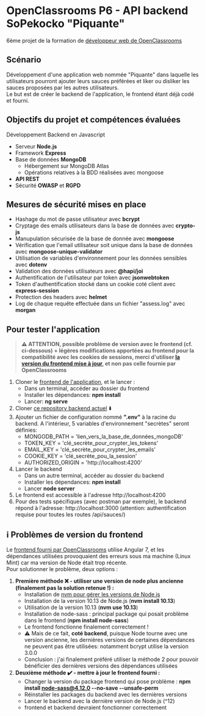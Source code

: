 # OpenClassrooms P6 - API backend SoPekocko "Piquante"
6ème projet de la formation de [développeur web de OpenClassrooms](https://openclassrooms.com/fr/paths/185-developpeur-web)

## Scénario
Développement d'une application web nommée "Piquante" dans laquelle les utilisateurs pourront ajouter leurs sauces préférées et liker ou disliker les sauces proposées par les autres utilisateurs.  
Le but est de créer le backend de l'application, le frontend étant déjà codé et fourni.

## Objectifs du projet et compétences évaluées
Développement Backend en Javascript
- Serveur **Node.js**
- Framework **Express**
- Base de données **MongoDB**
  - Hébergement sur MongoDB Atlas
  - Opérations relatives à la BDD réalisées avec mongoose
- **API REST**
- Sécurité **OWASP** et **RGPD**

## Mesures de sécurité mises en place
- Hashage du mot de passe utilisateur avec **bcrypt**
- Cryptage des emails utilisateurs dans la base de données avec **crypto-js**
- Manupulation sécurisée de la base de donnée avec **mongoose**
- Vérification que l'email utilisateur soit unique dans la base de données avec **mongoose-unique-validator**
- Utilisation de variables d'environnement pour les données sensibles avec **dotenv**
- Validation des données utilisateurs avec **@hapi/joi**
- Authentification de l'utilisateur par token avec **jsonwebtoken**
- Token d'authentification stocké dans un cookie coté client avec **express-session**
- Protection des headers avec **helmet**
- Log de chaque requête effectuée dans un fichier "assess.log" avec **morgan**


## Pour tester l'application
> **:warning: ATTENTION, possible problème de version avec le frontend (cf. ci-dessous) + légères modifications apportées au frontend pour la compatibilité avec les cookies de sessions, merci d'utiliser [la version du frontend mise à jour](https://github.com/RomainSire/OC-P6-SoPekocko-frontend), et non pas celle fournie par OpenClassrooms**

1. Cloner le [frontend  de l'application](https://github.com/RomainSire/OC-P6-SoPekocko-frontend), et le lancer :  
    - Dans un terminal, accéder au dossier du frontend
    - Installer les dépendances: **npm install**
    - Lancer: **ng serve**
2. Cloner [ce repository backend actuel](https://github.com/RomainSire/OC-P6-SoPekocko) :arrow_down:
3. Ajouter un fichier de configuration nommé **".env"** à la racine du backend. A l'intérieur, 5 variables d'environnement "secrètes" seront définies:
    - MONGODB_PATH = 'lien_vers_la_base_de_données_mongoDB'
    - TOKEN_KEY = 'clé_secrète_pour_crypter_les_tokens'
    - EMAIL_KEY = 'clé_secrète_pour_crypter_les_emails'
    - COOKIE_KEY = 'clé_secrète_pou_la_session'
    - AUTHORIZED_ORIGIN = 'http://localhost:4200'
4. Lancer le backend
    - Dans un autre terminal, accéder au dossier du backend
    - Installer les dépendances: **npm install**
    - Lancer **node server**
5. Le frontend est accessible à l'adresse http://localhost:4200
6. Pour des tests spécifiques (avec postman par exemple), le backend répond à l'adresse: http://localhost:3000 (attention: authentification requise pour toutes les routes /api/sauces/)

## :information_source: Problèmes de version du frontend
Le [frontend fourni par OpenClassrooms](https://github.com/OpenClassrooms-Student-Center/dwj-projet6) utilise Angular 7, et les dépendances utilisées provoquaient des erreurs sous ma machine (Linux Mint) car ma version de Node était trop récente.   
Pour solutionner le problème, deux options :
1. **Première méthode :x: - utiliser une version de node plus ancienne (finalement pas la solution retenue !) :**
    - Installation de [nvm pour gérer les versions de Node.js](https://github.com/nvm-sh/nvm)
    - Installation de la version 10.13 de Node.js (**nvm install 10.13**)
    - Utilisation de la version 10.13  (**nvm use 10.13**)
    - Installation de node-sass : principal package qui posait problème dans le frontend (**npm install node-sass**)
    - Le frontend fonctionne finalement correctement !
    - :warning: Mais de ce fait, **coté backend**, puisque Node tourne avec une version ancienne, les dernières versions de certaines dépendances ne peuvent pas être utilisées: notamment bcrypt utilise la version 3.0.0
    - Conclusion : j'ai finalement préféré utiliser la méthode 2 pour pouvoir bénéficier des dernières versions des dépendances utilisées
2. **Deuxième méthode :heavy_check_mark: - mettre à jour le frontend fourni :**
    - Changer la version du package frontend qui pose problème : **npm install node-sass@4.12.0 --no-save --unsafe-perm**
    - Réinstaller les packages du backend avec les dernières versions
    - Lancer le backend avec la dernière version de Node.js (^12)
    - frontend et backend devraient fonctionner correctement
